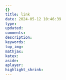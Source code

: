 ```yaml
---
{}
title: link
date: 2024-05-12 10:46:39
type:
updated:
comments:
description:
keywords:
top_img:
mathjax:
katex:
aside:
aplayer:
highlight_shrink:
---
```

